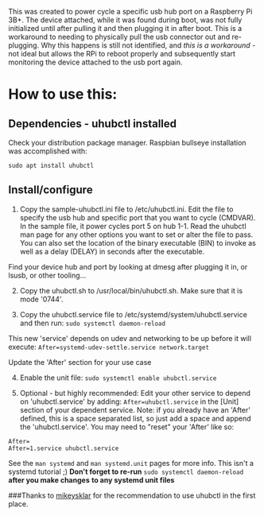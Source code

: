 This was created to power cycle a specific usb hub port on a Raspberry Pi 3B+.
The device attached, while it was found during boot, was not fully initialized
until after pulling it and then plugging it in after boot.  This is a workaround
to needing to physically pull the usb connector out and re-plugging.  Why this
happens is still not identified, and *this is a workaround* - not ideal but
allows the RPi to reboot properly and subsequently start monitoring the device
attached to the usb port again.

# How to use this:

## Dependencies - uhubctl installed
Check your distribution package manager.  Raspbian bullseye installation was
accomplished with:

`sudo apt install uhubctl`

## Install/configure
1. Copy the sample-uhubctl.ini file to /etc/uhubctl.ini.
Edit the file to specify the usb hub and specific port that you want to cycle
(CMDVAR).  In the sample file, it power cycles port 5 on hub 1-1.  Read the
uhubctl man page for any other options you want to set or alter the file to
pass.  You can also set the location of the binary executable (BIN) to invoke
as well as a delay (DELAY) in seconds after the executable.

Find your device hub and port by looking at dmesg after plugging it in, or
lsusb, or other tooling...

2. Copy the uhubctl.sh to /usr/local/bin/uhubctl.sh.  Make sure that it is mode
'0744'.

3. Copy the uhubctl.service file to /etc/systemd/system/uhubctl.service and then
run: `sudo systemctl daemon-reload`

This new 'service' depends on udev and networking to be up before it will execute:
`After=systemd-udev-settle.service network.target`

Update the 'After' section for your use case

4. Enable the unit file:
`sudo systemctl enable uhubctl.service`

5. Optional - but highly recommended:
Edit your other service to depend on 'uhubctl.service' by adding:
`After=uhubctl.service` in the [Unit] section of your dependent service.  Note:
if you already have an 'After' defined, this is a space separated list, so just
add a space and append the 'uhubctl.service'.  You may need to "reset" your
'After' like so:
```
After=
After=1.service uhubctl.service
```
See the `man systemd` and `man systemd.unit` pages for more info.  This isn't a
systemd tutorial ;)
**Don't forget to re-run** `sudo systemctl daemon-reload` **after you make changes**
**to any systemd unit files**


###Thanks to [mikeysklar](https://forums.adafruit.com/viewtopic.php?p=999753#p999753) for the recommendation to use uhubctl in the first place.

